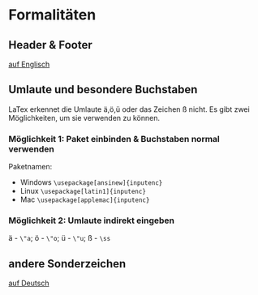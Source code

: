 # Formalitäten

## Header & Footer
[auf Englisch](https://de.overleaf.com/learn/latex/Headers_and_footers#Standard_page_styles)

## Umlaute und besondere Buchstaben

LaTex erkennet die Umlaute ä,ö,ü oder das Zeichen ß nicht. Es gibt zwei Möglichkeiten, um sie verwenden zu können.

### Möglichkeit 1: Paket einbinden & Buchstaben normal verwenden

Paketnamen: 

- Windows `\usepackage[ansinew]{inputenc}`
- Linux `\usepackage[latin1]{inputenc}`
- Mac `\usepackage[applemac]{inputenc}`

### Möglichkeit 2: Umlaute indirekt eingeben

ä - `\"a`; ö - `\"o`; ü - `\"u`; ß - `\ss`

## andere Sonderzeichen

[auf Deutsch](https://de.wikibooks.org/wiki/LaTeX-Kompendium:_Sonderzeichen)
